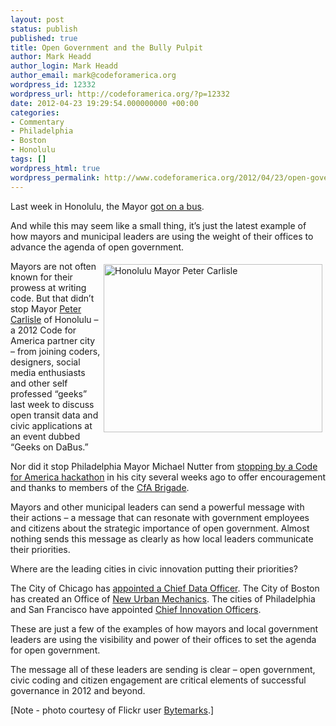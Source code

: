 ```yaml
---
layout: post
status: publish
published: true
title: Open Government and the Bully Pulpit
author: Mark Headd
author_login: Mark Headd
author_email: mark@codeforamerica.org
wordpress_id: 12332
wordpress_url: http://codeforamerica.org/?p=12332
date: 2012-04-23 19:29:54.000000000 +00:00
categories:
- Commentary
- Philadelphia
- Boston
- Honolulu
tags: []
wordpress_html: true
wordpress_permalink: http://www.codeforamerica.org/2012/04/23/open-government-and-the-bully-pulpit/
---
```


<p>Last week in Honolulu, the Mayor <a href="http://dabushnl.eventbrite.com/">got on a bus</a>.</p>
<p>And while this may seem like a small thing, it’s just the latest example of how mayors and municipal leaders are using the weight of their offices to advance the agenda of open government.</p>
<p><img alt="Honolulu Mayor Peter Carlisle" height="269" src="http://codeforamerica.org/wp-content/uploads/2012/04/carlisle.jpg" style="float: right; padding: 5px; margin-left: 1opx;" title="Honolulu Mayor Peter Carlisle" width="350"/></p>
<p>Mayors are not often known for their prowess at writing code. But that didn’t stop Mayor <a href="http://www1.honolulu.gov/mayor/">Peter Carlisle</a> of Honolulu – a 2012 Code for America partner city – from joining coders, designers, social media enthusiasts and other self professed “geeks” last week to discuss open transit data and civic applications at an event dubbed “Geeks on DaBus.”</p>
<p>Nor did it stop Philadelphia Mayor Michael Nutter from <a href="http://technicallyphilly.com/2012/02/27/mayor-michael-nutter-visits-code-across-america-civic-hackathon-lobbying-ph-wins-first-place">stopping by a Code for America hackathon</a> in his city several weeks ago to offer encouragement and thanks to members of the <a href="http://brigade.codeforamerica.org/">CfA Brigade</a>.</p>
<p>Mayors and other municipal leaders can send a powerful message with their actions – a message that can resonate with government employees and citizens about the strategic importance of open government. Almost nothing sends this message as clearly as how local leaders communicate their priorities.</p>
<p>Where are the leading cities in civic innovation putting their priorities?</p>
<p>The City of Chicago has <a href="http://radar.oreilly.com/2011/08/chicago-data-apps-open-government.html">appointed a Chief Data Officer</a>. The City of Boston has created an Office of <a href="http://www.newurbanmechanics.org/">New Urban Mechanics</a>. The cities of Philadelphia and San Francisco have appointed <a href="http://www.theatlanticcities.com/technology/2012/03/dawn-municipal-chief-innovation-officer/1516/">Chief Innovation Officers</a>.</p>
<p>These are just a few of the examples of how mayors and local government leaders are using the visibility and power of their offices to set the agenda for open government.</p>
<p>The message all of these leaders are sending is clear – open government, civic coding and citizen engagement are critical elements of successful governance in 2012 and beyond.</p>
<p>[Note - photo courtesy of Flickr user <a href="http://www.flickr.com/photos/bytemarks/6927109544/in/set-72157629805933001/">Bytemarks</a>.]</p>
